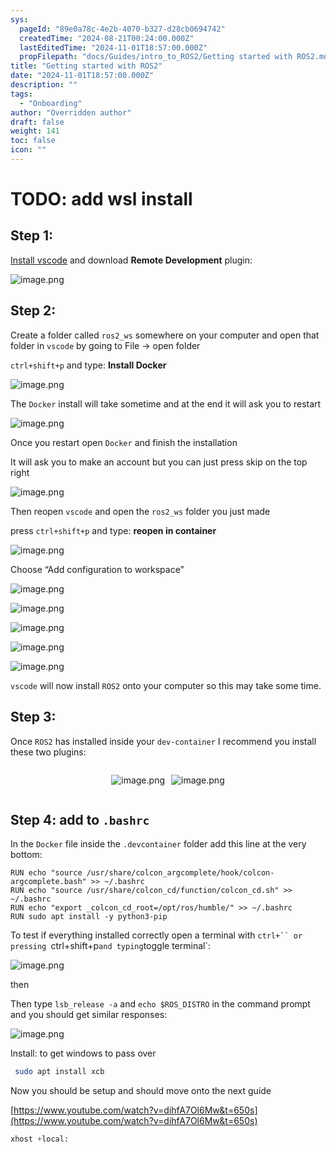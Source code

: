 ```yaml
---
sys:
  pageId: "89e0a78c-4e2b-4070-b327-d28cb0694742"
  createdTime: "2024-08-21T00:24:00.000Z"
  lastEditedTime: "2024-11-01T18:57:00.000Z"
  propFilepath: "docs/Guides/intro_to_ROS2/Getting started with ROS2.md"
title: "Getting started with ROS2"
date: "2024-11-01T18:57:00.000Z"
description: ""
tags:
  - "Onboarding"
author: "Overridden author"
draft: false
weight: 141
toc: false
icon: ""
---
```


# TODO: add wsl install

## Step 1:

[Install vscode](https://code.visualstudio.com/download) and download **Remote Development** plugin:

![image.png](https://prod-files-secure.s3.us-west-2.amazonaws.com/d518164a-d88e-44d1-a4ee-3adb3bd8bce0/efb52993-1881-4a40-b95e-6f020334f022/image.png?X-Amz-Algorithm=AWS4-HMAC-SHA256&X-Amz-Content-Sha256=UNSIGNED-PAYLOAD&X-Amz-Credential=ASIAZI2LB4667MHNWMPN%2F20250428%2Fus-west-2%2Fs3%2Faws4_request&X-Amz-Date=20250428T062059Z&X-Amz-Expires=3600&X-Amz-Security-Token=IQoJb3JpZ2luX2VjENX%2F%2F%2F%2F%2F%2F%2F%2F%2F%2FwEaCXVzLXdlc3QtMiJGMEQCIFY1TXAbxql83Y%2FbxNAMrR%2B7Fafur6LnCiNkHMh49DA9AiAMIUnaZHWF0yOgUlTSFu2FukASmZXeyDg0%2FLHfTPCKWCr%2FAwhuEAAaDDYzNzQyMzE4MzgwNSIMwPzCETzilhXgQjWQKtwDi6GtPaJH%2BYfHEFRDMzPvhxoEz%2FPH5ZZm42ZqrUtJUk4DlZKgvQyI5an%2B8%2B2eyOqi9z2LiFyQ%2FontuxpFLAlpQd9%2BR2b5gRHhMg2WXn2Sy1A4bd9hIefsn94Io5G%2BVf4gPPy1PKRmOMmZqwykxsbexOQtBthcFaVv8A1Gr04LwmUBOTD%2BRfVRKM0TJ%2FM%2FF2E%2BefEOg1o%2F%2Bo2qO%2FDWuOOUhfcqmvyI1cDBQYOaz7D4crDZz49c8dSxLH%2FuEWPmTcMNdu%2BJuWC%2FrQn5Eej63MBZBiS71RRUYrA2%2F1DRHYp8Aq1rHGAe2%2FriJ3HJZIkWhf2l%2B2AJNM8NnTOGqo5Uh5LVPruKPGcEHq5HeZX5Seu%2FUsQOYHNhlTGALXt84JbuhixCnHXI5mPZGlNN%2BH4Zyvqeb6TK65UK5iKpYw6I8mFmNdWzK624BMsyOenZb2rO%2BfVJwpkUA1TV2LKpAQtW0T%2F8U1bEdFxsJ%2Fp%2BCBGPrub1%2BgyAKM2l6kCGXbikPtFvXw3e4QOIdM3pPEtHXTnclrCtnQPqBrNGoP1%2BnKFW%2BW5OjP%2Fr%2BrWi%2FzuVOfuNWI736%2BLn86nN0OVsgku8VJssm27rerCUo1%2BiGGBLSdM%2FVpju8SOA6do9hTN%2FbaofHokw3JS8wAY6pgGJ8Rsb%2FMWMIBeckH7ZPAm3AbRvw4n90bpMmh%2BmZlHqLxmPy4O1HX4aogNlfd%2BjJjDntptlnYsmE2TnwQfJVq%2BlLqfJsDbp76xqr3tXirpbGxqO1Wv2Gkjg7zGwXNXoQDrOLtM5SwZgzm1JBwr632tuxcxSec6j77Lnd0hLPsETKHI3McxCL1dk%2BKjvyobFdx6L2NSpqzSUa4hmyFarmqxOLFLHxEBJ&X-Amz-Signature=76ea6be3c5d056f4d43ef62a6cc84beb50caf1984ff70fb5c7c5becba4f279f1&X-Amz-SignedHeaders=host&x-id=GetObject)

## Step 2:

Create a folder called `ros2_ws` somewhere on your computer and open that folder in `vscode` by going to File → open folder 

`ctrl+shift+p` and type: **Install Docker**

![image.png](https://prod-files-secure.s3.us-west-2.amazonaws.com/d518164a-d88e-44d1-a4ee-3adb3bd8bce0/2269dc0e-1cd5-47ff-bceb-c04ad9b2eab0/image.png?X-Amz-Algorithm=AWS4-HMAC-SHA256&X-Amz-Content-Sha256=UNSIGNED-PAYLOAD&X-Amz-Credential=ASIAZI2LB4667MHNWMPN%2F20250428%2Fus-west-2%2Fs3%2Faws4_request&X-Amz-Date=20250428T062059Z&X-Amz-Expires=3600&X-Amz-Security-Token=IQoJb3JpZ2luX2VjENX%2F%2F%2F%2F%2F%2F%2F%2F%2F%2FwEaCXVzLXdlc3QtMiJGMEQCIFY1TXAbxql83Y%2FbxNAMrR%2B7Fafur6LnCiNkHMh49DA9AiAMIUnaZHWF0yOgUlTSFu2FukASmZXeyDg0%2FLHfTPCKWCr%2FAwhuEAAaDDYzNzQyMzE4MzgwNSIMwPzCETzilhXgQjWQKtwDi6GtPaJH%2BYfHEFRDMzPvhxoEz%2FPH5ZZm42ZqrUtJUk4DlZKgvQyI5an%2B8%2B2eyOqi9z2LiFyQ%2FontuxpFLAlpQd9%2BR2b5gRHhMg2WXn2Sy1A4bd9hIefsn94Io5G%2BVf4gPPy1PKRmOMmZqwykxsbexOQtBthcFaVv8A1Gr04LwmUBOTD%2BRfVRKM0TJ%2FM%2FF2E%2BefEOg1o%2F%2Bo2qO%2FDWuOOUhfcqmvyI1cDBQYOaz7D4crDZz49c8dSxLH%2FuEWPmTcMNdu%2BJuWC%2FrQn5Eej63MBZBiS71RRUYrA2%2F1DRHYp8Aq1rHGAe2%2FriJ3HJZIkWhf2l%2B2AJNM8NnTOGqo5Uh5LVPruKPGcEHq5HeZX5Seu%2FUsQOYHNhlTGALXt84JbuhixCnHXI5mPZGlNN%2BH4Zyvqeb6TK65UK5iKpYw6I8mFmNdWzK624BMsyOenZb2rO%2BfVJwpkUA1TV2LKpAQtW0T%2F8U1bEdFxsJ%2Fp%2BCBGPrub1%2BgyAKM2l6kCGXbikPtFvXw3e4QOIdM3pPEtHXTnclrCtnQPqBrNGoP1%2BnKFW%2BW5OjP%2Fr%2BrWi%2FzuVOfuNWI736%2BLn86nN0OVsgku8VJssm27rerCUo1%2BiGGBLSdM%2FVpju8SOA6do9hTN%2FbaofHokw3JS8wAY6pgGJ8Rsb%2FMWMIBeckH7ZPAm3AbRvw4n90bpMmh%2BmZlHqLxmPy4O1HX4aogNlfd%2BjJjDntptlnYsmE2TnwQfJVq%2BlLqfJsDbp76xqr3tXirpbGxqO1Wv2Gkjg7zGwXNXoQDrOLtM5SwZgzm1JBwr632tuxcxSec6j77Lnd0hLPsETKHI3McxCL1dk%2BKjvyobFdx6L2NSpqzSUa4hmyFarmqxOLFLHxEBJ&X-Amz-Signature=65b124feeb8a16ddcc3a9da8ca70ed0e18aa200f5b6500ea6e2c784f2e1f42c4&X-Amz-SignedHeaders=host&x-id=GetObject)

The `Docker` install will take sometime and at the end it will ask you to restart

![image.png](https://prod-files-secure.s3.us-west-2.amazonaws.com/d518164a-d88e-44d1-a4ee-3adb3bd8bce0/ed233f78-be33-4b1f-b89c-9c346c0e961e/image.png?X-Amz-Algorithm=AWS4-HMAC-SHA256&X-Amz-Content-Sha256=UNSIGNED-PAYLOAD&X-Amz-Credential=ASIAZI2LB4667MHNWMPN%2F20250428%2Fus-west-2%2Fs3%2Faws4_request&X-Amz-Date=20250428T062059Z&X-Amz-Expires=3600&X-Amz-Security-Token=IQoJb3JpZ2luX2VjENX%2F%2F%2F%2F%2F%2F%2F%2F%2F%2FwEaCXVzLXdlc3QtMiJGMEQCIFY1TXAbxql83Y%2FbxNAMrR%2B7Fafur6LnCiNkHMh49DA9AiAMIUnaZHWF0yOgUlTSFu2FukASmZXeyDg0%2FLHfTPCKWCr%2FAwhuEAAaDDYzNzQyMzE4MzgwNSIMwPzCETzilhXgQjWQKtwDi6GtPaJH%2BYfHEFRDMzPvhxoEz%2FPH5ZZm42ZqrUtJUk4DlZKgvQyI5an%2B8%2B2eyOqi9z2LiFyQ%2FontuxpFLAlpQd9%2BR2b5gRHhMg2WXn2Sy1A4bd9hIefsn94Io5G%2BVf4gPPy1PKRmOMmZqwykxsbexOQtBthcFaVv8A1Gr04LwmUBOTD%2BRfVRKM0TJ%2FM%2FF2E%2BefEOg1o%2F%2Bo2qO%2FDWuOOUhfcqmvyI1cDBQYOaz7D4crDZz49c8dSxLH%2FuEWPmTcMNdu%2BJuWC%2FrQn5Eej63MBZBiS71RRUYrA2%2F1DRHYp8Aq1rHGAe2%2FriJ3HJZIkWhf2l%2B2AJNM8NnTOGqo5Uh5LVPruKPGcEHq5HeZX5Seu%2FUsQOYHNhlTGALXt84JbuhixCnHXI5mPZGlNN%2BH4Zyvqeb6TK65UK5iKpYw6I8mFmNdWzK624BMsyOenZb2rO%2BfVJwpkUA1TV2LKpAQtW0T%2F8U1bEdFxsJ%2Fp%2BCBGPrub1%2BgyAKM2l6kCGXbikPtFvXw3e4QOIdM3pPEtHXTnclrCtnQPqBrNGoP1%2BnKFW%2BW5OjP%2Fr%2BrWi%2FzuVOfuNWI736%2BLn86nN0OVsgku8VJssm27rerCUo1%2BiGGBLSdM%2FVpju8SOA6do9hTN%2FbaofHokw3JS8wAY6pgGJ8Rsb%2FMWMIBeckH7ZPAm3AbRvw4n90bpMmh%2BmZlHqLxmPy4O1HX4aogNlfd%2BjJjDntptlnYsmE2TnwQfJVq%2BlLqfJsDbp76xqr3tXirpbGxqO1Wv2Gkjg7zGwXNXoQDrOLtM5SwZgzm1JBwr632tuxcxSec6j77Lnd0hLPsETKHI3McxCL1dk%2BKjvyobFdx6L2NSpqzSUa4hmyFarmqxOLFLHxEBJ&X-Amz-Signature=6b83af25d1128e3bd9c5c3cbd57d974964d756219055d5c52054d74e8c4d36e5&X-Amz-SignedHeaders=host&x-id=GetObject)

Once you restart open `Docker` and finish the installation

It will ask you to make an account but you can just press skip on the top right

![image.png](https://prod-files-secure.s3.us-west-2.amazonaws.com/d518164a-d88e-44d1-a4ee-3adb3bd8bce0/21010ad9-1659-4fd9-9f59-9932a09b2a3d/image.png?X-Amz-Algorithm=AWS4-HMAC-SHA256&X-Amz-Content-Sha256=UNSIGNED-PAYLOAD&X-Amz-Credential=ASIAZI2LB4667MHNWMPN%2F20250428%2Fus-west-2%2Fs3%2Faws4_request&X-Amz-Date=20250428T062059Z&X-Amz-Expires=3600&X-Amz-Security-Token=IQoJb3JpZ2luX2VjENX%2F%2F%2F%2F%2F%2F%2F%2F%2F%2FwEaCXVzLXdlc3QtMiJGMEQCIFY1TXAbxql83Y%2FbxNAMrR%2B7Fafur6LnCiNkHMh49DA9AiAMIUnaZHWF0yOgUlTSFu2FukASmZXeyDg0%2FLHfTPCKWCr%2FAwhuEAAaDDYzNzQyMzE4MzgwNSIMwPzCETzilhXgQjWQKtwDi6GtPaJH%2BYfHEFRDMzPvhxoEz%2FPH5ZZm42ZqrUtJUk4DlZKgvQyI5an%2B8%2B2eyOqi9z2LiFyQ%2FontuxpFLAlpQd9%2BR2b5gRHhMg2WXn2Sy1A4bd9hIefsn94Io5G%2BVf4gPPy1PKRmOMmZqwykxsbexOQtBthcFaVv8A1Gr04LwmUBOTD%2BRfVRKM0TJ%2FM%2FF2E%2BefEOg1o%2F%2Bo2qO%2FDWuOOUhfcqmvyI1cDBQYOaz7D4crDZz49c8dSxLH%2FuEWPmTcMNdu%2BJuWC%2FrQn5Eej63MBZBiS71RRUYrA2%2F1DRHYp8Aq1rHGAe2%2FriJ3HJZIkWhf2l%2B2AJNM8NnTOGqo5Uh5LVPruKPGcEHq5HeZX5Seu%2FUsQOYHNhlTGALXt84JbuhixCnHXI5mPZGlNN%2BH4Zyvqeb6TK65UK5iKpYw6I8mFmNdWzK624BMsyOenZb2rO%2BfVJwpkUA1TV2LKpAQtW0T%2F8U1bEdFxsJ%2Fp%2BCBGPrub1%2BgyAKM2l6kCGXbikPtFvXw3e4QOIdM3pPEtHXTnclrCtnQPqBrNGoP1%2BnKFW%2BW5OjP%2Fr%2BrWi%2FzuVOfuNWI736%2BLn86nN0OVsgku8VJssm27rerCUo1%2BiGGBLSdM%2FVpju8SOA6do9hTN%2FbaofHokw3JS8wAY6pgGJ8Rsb%2FMWMIBeckH7ZPAm3AbRvw4n90bpMmh%2BmZlHqLxmPy4O1HX4aogNlfd%2BjJjDntptlnYsmE2TnwQfJVq%2BlLqfJsDbp76xqr3tXirpbGxqO1Wv2Gkjg7zGwXNXoQDrOLtM5SwZgzm1JBwr632tuxcxSec6j77Lnd0hLPsETKHI3McxCL1dk%2BKjvyobFdx6L2NSpqzSUa4hmyFarmqxOLFLHxEBJ&X-Amz-Signature=20c8a1d39d906b73dc6ac584ea29162c80cafd92ab8277c67b556edf3f0169bb&X-Amz-SignedHeaders=host&x-id=GetObject)

Then reopen `vscode` and open the `ros2_ws` folder you just made

press `ctrl+shift+p` and type: **reopen in container**

![image.png](https://prod-files-secure.s3.us-west-2.amazonaws.com/d518164a-d88e-44d1-a4ee-3adb3bd8bce0/4e93b8c2-41ad-488c-8095-c74205196118/image.png?X-Amz-Algorithm=AWS4-HMAC-SHA256&X-Amz-Content-Sha256=UNSIGNED-PAYLOAD&X-Amz-Credential=ASIAZI2LB4667MHNWMPN%2F20250428%2Fus-west-2%2Fs3%2Faws4_request&X-Amz-Date=20250428T062059Z&X-Amz-Expires=3600&X-Amz-Security-Token=IQoJb3JpZ2luX2VjENX%2F%2F%2F%2F%2F%2F%2F%2F%2F%2FwEaCXVzLXdlc3QtMiJGMEQCIFY1TXAbxql83Y%2FbxNAMrR%2B7Fafur6LnCiNkHMh49DA9AiAMIUnaZHWF0yOgUlTSFu2FukASmZXeyDg0%2FLHfTPCKWCr%2FAwhuEAAaDDYzNzQyMzE4MzgwNSIMwPzCETzilhXgQjWQKtwDi6GtPaJH%2BYfHEFRDMzPvhxoEz%2FPH5ZZm42ZqrUtJUk4DlZKgvQyI5an%2B8%2B2eyOqi9z2LiFyQ%2FontuxpFLAlpQd9%2BR2b5gRHhMg2WXn2Sy1A4bd9hIefsn94Io5G%2BVf4gPPy1PKRmOMmZqwykxsbexOQtBthcFaVv8A1Gr04LwmUBOTD%2BRfVRKM0TJ%2FM%2FF2E%2BefEOg1o%2F%2Bo2qO%2FDWuOOUhfcqmvyI1cDBQYOaz7D4crDZz49c8dSxLH%2FuEWPmTcMNdu%2BJuWC%2FrQn5Eej63MBZBiS71RRUYrA2%2F1DRHYp8Aq1rHGAe2%2FriJ3HJZIkWhf2l%2B2AJNM8NnTOGqo5Uh5LVPruKPGcEHq5HeZX5Seu%2FUsQOYHNhlTGALXt84JbuhixCnHXI5mPZGlNN%2BH4Zyvqeb6TK65UK5iKpYw6I8mFmNdWzK624BMsyOenZb2rO%2BfVJwpkUA1TV2LKpAQtW0T%2F8U1bEdFxsJ%2Fp%2BCBGPrub1%2BgyAKM2l6kCGXbikPtFvXw3e4QOIdM3pPEtHXTnclrCtnQPqBrNGoP1%2BnKFW%2BW5OjP%2Fr%2BrWi%2FzuVOfuNWI736%2BLn86nN0OVsgku8VJssm27rerCUo1%2BiGGBLSdM%2FVpju8SOA6do9hTN%2FbaofHokw3JS8wAY6pgGJ8Rsb%2FMWMIBeckH7ZPAm3AbRvw4n90bpMmh%2BmZlHqLxmPy4O1HX4aogNlfd%2BjJjDntptlnYsmE2TnwQfJVq%2BlLqfJsDbp76xqr3tXirpbGxqO1Wv2Gkjg7zGwXNXoQDrOLtM5SwZgzm1JBwr632tuxcxSec6j77Lnd0hLPsETKHI3McxCL1dk%2BKjvyobFdx6L2NSpqzSUa4hmyFarmqxOLFLHxEBJ&X-Amz-Signature=c4efe0da3a7982a1cb904156fb446ca9f5fb88aef918e005d2c82a429754d26a&X-Amz-SignedHeaders=host&x-id=GetObject)

Choose “Add configuration to workspace”

![image.png](https://prod-files-secure.s3.us-west-2.amazonaws.com/d518164a-d88e-44d1-a4ee-3adb3bd8bce0/9560b282-5060-4989-ba37-97e7b2c22476/image.png?X-Amz-Algorithm=AWS4-HMAC-SHA256&X-Amz-Content-Sha256=UNSIGNED-PAYLOAD&X-Amz-Credential=ASIAZI2LB4667MHNWMPN%2F20250428%2Fus-west-2%2Fs3%2Faws4_request&X-Amz-Date=20250428T062059Z&X-Amz-Expires=3600&X-Amz-Security-Token=IQoJb3JpZ2luX2VjENX%2F%2F%2F%2F%2F%2F%2F%2F%2F%2FwEaCXVzLXdlc3QtMiJGMEQCIFY1TXAbxql83Y%2FbxNAMrR%2B7Fafur6LnCiNkHMh49DA9AiAMIUnaZHWF0yOgUlTSFu2FukASmZXeyDg0%2FLHfTPCKWCr%2FAwhuEAAaDDYzNzQyMzE4MzgwNSIMwPzCETzilhXgQjWQKtwDi6GtPaJH%2BYfHEFRDMzPvhxoEz%2FPH5ZZm42ZqrUtJUk4DlZKgvQyI5an%2B8%2B2eyOqi9z2LiFyQ%2FontuxpFLAlpQd9%2BR2b5gRHhMg2WXn2Sy1A4bd9hIefsn94Io5G%2BVf4gPPy1PKRmOMmZqwykxsbexOQtBthcFaVv8A1Gr04LwmUBOTD%2BRfVRKM0TJ%2FM%2FF2E%2BefEOg1o%2F%2Bo2qO%2FDWuOOUhfcqmvyI1cDBQYOaz7D4crDZz49c8dSxLH%2FuEWPmTcMNdu%2BJuWC%2FrQn5Eej63MBZBiS71RRUYrA2%2F1DRHYp8Aq1rHGAe2%2FriJ3HJZIkWhf2l%2B2AJNM8NnTOGqo5Uh5LVPruKPGcEHq5HeZX5Seu%2FUsQOYHNhlTGALXt84JbuhixCnHXI5mPZGlNN%2BH4Zyvqeb6TK65UK5iKpYw6I8mFmNdWzK624BMsyOenZb2rO%2BfVJwpkUA1TV2LKpAQtW0T%2F8U1bEdFxsJ%2Fp%2BCBGPrub1%2BgyAKM2l6kCGXbikPtFvXw3e4QOIdM3pPEtHXTnclrCtnQPqBrNGoP1%2BnKFW%2BW5OjP%2Fr%2BrWi%2FzuVOfuNWI736%2BLn86nN0OVsgku8VJssm27rerCUo1%2BiGGBLSdM%2FVpju8SOA6do9hTN%2FbaofHokw3JS8wAY6pgGJ8Rsb%2FMWMIBeckH7ZPAm3AbRvw4n90bpMmh%2BmZlHqLxmPy4O1HX4aogNlfd%2BjJjDntptlnYsmE2TnwQfJVq%2BlLqfJsDbp76xqr3tXirpbGxqO1Wv2Gkjg7zGwXNXoQDrOLtM5SwZgzm1JBwr632tuxcxSec6j77Lnd0hLPsETKHI3McxCL1dk%2BKjvyobFdx6L2NSpqzSUa4hmyFarmqxOLFLHxEBJ&X-Amz-Signature=c8c513d6038e36234d0e7486f27f21e62292be9dce695a7c30c975120e7219bd&X-Amz-SignedHeaders=host&x-id=GetObject)

![image.png](https://prod-files-secure.s3.us-west-2.amazonaws.com/d518164a-d88e-44d1-a4ee-3adb3bd8bce0/2ee63f81-886b-48e8-a553-dc6e5eac99e4/image.png?X-Amz-Algorithm=AWS4-HMAC-SHA256&X-Amz-Content-Sha256=UNSIGNED-PAYLOAD&X-Amz-Credential=ASIAZI2LB4667MHNWMPN%2F20250428%2Fus-west-2%2Fs3%2Faws4_request&X-Amz-Date=20250428T062059Z&X-Amz-Expires=3600&X-Amz-Security-Token=IQoJb3JpZ2luX2VjENX%2F%2F%2F%2F%2F%2F%2F%2F%2F%2FwEaCXVzLXdlc3QtMiJGMEQCIFY1TXAbxql83Y%2FbxNAMrR%2B7Fafur6LnCiNkHMh49DA9AiAMIUnaZHWF0yOgUlTSFu2FukASmZXeyDg0%2FLHfTPCKWCr%2FAwhuEAAaDDYzNzQyMzE4MzgwNSIMwPzCETzilhXgQjWQKtwDi6GtPaJH%2BYfHEFRDMzPvhxoEz%2FPH5ZZm42ZqrUtJUk4DlZKgvQyI5an%2B8%2B2eyOqi9z2LiFyQ%2FontuxpFLAlpQd9%2BR2b5gRHhMg2WXn2Sy1A4bd9hIefsn94Io5G%2BVf4gPPy1PKRmOMmZqwykxsbexOQtBthcFaVv8A1Gr04LwmUBOTD%2BRfVRKM0TJ%2FM%2FF2E%2BefEOg1o%2F%2Bo2qO%2FDWuOOUhfcqmvyI1cDBQYOaz7D4crDZz49c8dSxLH%2FuEWPmTcMNdu%2BJuWC%2FrQn5Eej63MBZBiS71RRUYrA2%2F1DRHYp8Aq1rHGAe2%2FriJ3HJZIkWhf2l%2B2AJNM8NnTOGqo5Uh5LVPruKPGcEHq5HeZX5Seu%2FUsQOYHNhlTGALXt84JbuhixCnHXI5mPZGlNN%2BH4Zyvqeb6TK65UK5iKpYw6I8mFmNdWzK624BMsyOenZb2rO%2BfVJwpkUA1TV2LKpAQtW0T%2F8U1bEdFxsJ%2Fp%2BCBGPrub1%2BgyAKM2l6kCGXbikPtFvXw3e4QOIdM3pPEtHXTnclrCtnQPqBrNGoP1%2BnKFW%2BW5OjP%2Fr%2BrWi%2FzuVOfuNWI736%2BLn86nN0OVsgku8VJssm27rerCUo1%2BiGGBLSdM%2FVpju8SOA6do9hTN%2FbaofHokw3JS8wAY6pgGJ8Rsb%2FMWMIBeckH7ZPAm3AbRvw4n90bpMmh%2BmZlHqLxmPy4O1HX4aogNlfd%2BjJjDntptlnYsmE2TnwQfJVq%2BlLqfJsDbp76xqr3tXirpbGxqO1Wv2Gkjg7zGwXNXoQDrOLtM5SwZgzm1JBwr632tuxcxSec6j77Lnd0hLPsETKHI3McxCL1dk%2BKjvyobFdx6L2NSpqzSUa4hmyFarmqxOLFLHxEBJ&X-Amz-Signature=b147692021d24864009615b4445866f493564f0ddc03eb0bd443a526e96c2361&X-Amz-SignedHeaders=host&x-id=GetObject)

![image.png](https://prod-files-secure.s3.us-west-2.amazonaws.com/d518164a-d88e-44d1-a4ee-3adb3bd8bce0/ae1580b2-b048-407e-aed9-b584224a7a04/image.png?X-Amz-Algorithm=AWS4-HMAC-SHA256&X-Amz-Content-Sha256=UNSIGNED-PAYLOAD&X-Amz-Credential=ASIAZI2LB4667MHNWMPN%2F20250428%2Fus-west-2%2Fs3%2Faws4_request&X-Amz-Date=20250428T062059Z&X-Amz-Expires=3600&X-Amz-Security-Token=IQoJb3JpZ2luX2VjENX%2F%2F%2F%2F%2F%2F%2F%2F%2F%2FwEaCXVzLXdlc3QtMiJGMEQCIFY1TXAbxql83Y%2FbxNAMrR%2B7Fafur6LnCiNkHMh49DA9AiAMIUnaZHWF0yOgUlTSFu2FukASmZXeyDg0%2FLHfTPCKWCr%2FAwhuEAAaDDYzNzQyMzE4MzgwNSIMwPzCETzilhXgQjWQKtwDi6GtPaJH%2BYfHEFRDMzPvhxoEz%2FPH5ZZm42ZqrUtJUk4DlZKgvQyI5an%2B8%2B2eyOqi9z2LiFyQ%2FontuxpFLAlpQd9%2BR2b5gRHhMg2WXn2Sy1A4bd9hIefsn94Io5G%2BVf4gPPy1PKRmOMmZqwykxsbexOQtBthcFaVv8A1Gr04LwmUBOTD%2BRfVRKM0TJ%2FM%2FF2E%2BefEOg1o%2F%2Bo2qO%2FDWuOOUhfcqmvyI1cDBQYOaz7D4crDZz49c8dSxLH%2FuEWPmTcMNdu%2BJuWC%2FrQn5Eej63MBZBiS71RRUYrA2%2F1DRHYp8Aq1rHGAe2%2FriJ3HJZIkWhf2l%2B2AJNM8NnTOGqo5Uh5LVPruKPGcEHq5HeZX5Seu%2FUsQOYHNhlTGALXt84JbuhixCnHXI5mPZGlNN%2BH4Zyvqeb6TK65UK5iKpYw6I8mFmNdWzK624BMsyOenZb2rO%2BfVJwpkUA1TV2LKpAQtW0T%2F8U1bEdFxsJ%2Fp%2BCBGPrub1%2BgyAKM2l6kCGXbikPtFvXw3e4QOIdM3pPEtHXTnclrCtnQPqBrNGoP1%2BnKFW%2BW5OjP%2Fr%2BrWi%2FzuVOfuNWI736%2BLn86nN0OVsgku8VJssm27rerCUo1%2BiGGBLSdM%2FVpju8SOA6do9hTN%2FbaofHokw3JS8wAY6pgGJ8Rsb%2FMWMIBeckH7ZPAm3AbRvw4n90bpMmh%2BmZlHqLxmPy4O1HX4aogNlfd%2BjJjDntptlnYsmE2TnwQfJVq%2BlLqfJsDbp76xqr3tXirpbGxqO1Wv2Gkjg7zGwXNXoQDrOLtM5SwZgzm1JBwr632tuxcxSec6j77Lnd0hLPsETKHI3McxCL1dk%2BKjvyobFdx6L2NSpqzSUa4hmyFarmqxOLFLHxEBJ&X-Amz-Signature=b303cf01c27128c71e809af08c8fa19e2daf5730eda08257b9393f78c20640e7&X-Amz-SignedHeaders=host&x-id=GetObject)

![image.png](https://prod-files-secure.s3.us-west-2.amazonaws.com/d518164a-d88e-44d1-a4ee-3adb3bd8bce0/53255b28-f75e-430f-b9e3-c0ac8577e42b/image.png?X-Amz-Algorithm=AWS4-HMAC-SHA256&X-Amz-Content-Sha256=UNSIGNED-PAYLOAD&X-Amz-Credential=ASIAZI2LB4667MHNWMPN%2F20250428%2Fus-west-2%2Fs3%2Faws4_request&X-Amz-Date=20250428T062059Z&X-Amz-Expires=3600&X-Amz-Security-Token=IQoJb3JpZ2luX2VjENX%2F%2F%2F%2F%2F%2F%2F%2F%2F%2FwEaCXVzLXdlc3QtMiJGMEQCIFY1TXAbxql83Y%2FbxNAMrR%2B7Fafur6LnCiNkHMh49DA9AiAMIUnaZHWF0yOgUlTSFu2FukASmZXeyDg0%2FLHfTPCKWCr%2FAwhuEAAaDDYzNzQyMzE4MzgwNSIMwPzCETzilhXgQjWQKtwDi6GtPaJH%2BYfHEFRDMzPvhxoEz%2FPH5ZZm42ZqrUtJUk4DlZKgvQyI5an%2B8%2B2eyOqi9z2LiFyQ%2FontuxpFLAlpQd9%2BR2b5gRHhMg2WXn2Sy1A4bd9hIefsn94Io5G%2BVf4gPPy1PKRmOMmZqwykxsbexOQtBthcFaVv8A1Gr04LwmUBOTD%2BRfVRKM0TJ%2FM%2FF2E%2BefEOg1o%2F%2Bo2qO%2FDWuOOUhfcqmvyI1cDBQYOaz7D4crDZz49c8dSxLH%2FuEWPmTcMNdu%2BJuWC%2FrQn5Eej63MBZBiS71RRUYrA2%2F1DRHYp8Aq1rHGAe2%2FriJ3HJZIkWhf2l%2B2AJNM8NnTOGqo5Uh5LVPruKPGcEHq5HeZX5Seu%2FUsQOYHNhlTGALXt84JbuhixCnHXI5mPZGlNN%2BH4Zyvqeb6TK65UK5iKpYw6I8mFmNdWzK624BMsyOenZb2rO%2BfVJwpkUA1TV2LKpAQtW0T%2F8U1bEdFxsJ%2Fp%2BCBGPrub1%2BgyAKM2l6kCGXbikPtFvXw3e4QOIdM3pPEtHXTnclrCtnQPqBrNGoP1%2BnKFW%2BW5OjP%2Fr%2BrWi%2FzuVOfuNWI736%2BLn86nN0OVsgku8VJssm27rerCUo1%2BiGGBLSdM%2FVpju8SOA6do9hTN%2FbaofHokw3JS8wAY6pgGJ8Rsb%2FMWMIBeckH7ZPAm3AbRvw4n90bpMmh%2BmZlHqLxmPy4O1HX4aogNlfd%2BjJjDntptlnYsmE2TnwQfJVq%2BlLqfJsDbp76xqr3tXirpbGxqO1Wv2Gkjg7zGwXNXoQDrOLtM5SwZgzm1JBwr632tuxcxSec6j77Lnd0hLPsETKHI3McxCL1dk%2BKjvyobFdx6L2NSpqzSUa4hmyFarmqxOLFLHxEBJ&X-Amz-Signature=91d5156a39ea3ce5632bb1cbb494b9aa59cfdffca7abf0451b5ff5999ce617cd&X-Amz-SignedHeaders=host&x-id=GetObject)

![image.png](https://prod-files-secure.s3.us-west-2.amazonaws.com/d518164a-d88e-44d1-a4ee-3adb3bd8bce0/7c562767-5af9-4ffb-97d1-327bcdf4ee00/image.png?X-Amz-Algorithm=AWS4-HMAC-SHA256&X-Amz-Content-Sha256=UNSIGNED-PAYLOAD&X-Amz-Credential=ASIAZI2LB4667MHNWMPN%2F20250428%2Fus-west-2%2Fs3%2Faws4_request&X-Amz-Date=20250428T062059Z&X-Amz-Expires=3600&X-Amz-Security-Token=IQoJb3JpZ2luX2VjENX%2F%2F%2F%2F%2F%2F%2F%2F%2F%2FwEaCXVzLXdlc3QtMiJGMEQCIFY1TXAbxql83Y%2FbxNAMrR%2B7Fafur6LnCiNkHMh49DA9AiAMIUnaZHWF0yOgUlTSFu2FukASmZXeyDg0%2FLHfTPCKWCr%2FAwhuEAAaDDYzNzQyMzE4MzgwNSIMwPzCETzilhXgQjWQKtwDi6GtPaJH%2BYfHEFRDMzPvhxoEz%2FPH5ZZm42ZqrUtJUk4DlZKgvQyI5an%2B8%2B2eyOqi9z2LiFyQ%2FontuxpFLAlpQd9%2BR2b5gRHhMg2WXn2Sy1A4bd9hIefsn94Io5G%2BVf4gPPy1PKRmOMmZqwykxsbexOQtBthcFaVv8A1Gr04LwmUBOTD%2BRfVRKM0TJ%2FM%2FF2E%2BefEOg1o%2F%2Bo2qO%2FDWuOOUhfcqmvyI1cDBQYOaz7D4crDZz49c8dSxLH%2FuEWPmTcMNdu%2BJuWC%2FrQn5Eej63MBZBiS71RRUYrA2%2F1DRHYp8Aq1rHGAe2%2FriJ3HJZIkWhf2l%2B2AJNM8NnTOGqo5Uh5LVPruKPGcEHq5HeZX5Seu%2FUsQOYHNhlTGALXt84JbuhixCnHXI5mPZGlNN%2BH4Zyvqeb6TK65UK5iKpYw6I8mFmNdWzK624BMsyOenZb2rO%2BfVJwpkUA1TV2LKpAQtW0T%2F8U1bEdFxsJ%2Fp%2BCBGPrub1%2BgyAKM2l6kCGXbikPtFvXw3e4QOIdM3pPEtHXTnclrCtnQPqBrNGoP1%2BnKFW%2BW5OjP%2Fr%2BrWi%2FzuVOfuNWI736%2BLn86nN0OVsgku8VJssm27rerCUo1%2BiGGBLSdM%2FVpju8SOA6do9hTN%2FbaofHokw3JS8wAY6pgGJ8Rsb%2FMWMIBeckH7ZPAm3AbRvw4n90bpMmh%2BmZlHqLxmPy4O1HX4aogNlfd%2BjJjDntptlnYsmE2TnwQfJVq%2BlLqfJsDbp76xqr3tXirpbGxqO1Wv2Gkjg7zGwXNXoQDrOLtM5SwZgzm1JBwr632tuxcxSec6j77Lnd0hLPsETKHI3McxCL1dk%2BKjvyobFdx6L2NSpqzSUa4hmyFarmqxOLFLHxEBJ&X-Amz-Signature=da71b490efc1d7fa2232713d595f1560ce2ebca12f5990b5657cc1eca2d3a0b3&X-Amz-SignedHeaders=host&x-id=GetObject)

`vscode` will now install `ROS2` onto your computer so this may take some time.

## Step 3:

Once `ROS2` has installed inside your `dev-container` I recommend you install these two plugins:

<div style="display: flex;flex-direction: row; column-gap:10px; max-width: 630px;justify-content: center;">
<div>

![image.png](https://prod-files-secure.s3.us-west-2.amazonaws.com/d518164a-d88e-44d1-a4ee-3adb3bd8bce0/3fc3d550-5a54-4ba1-ba6b-faa01cdb7369/image.png?X-Amz-Algorithm=AWS4-HMAC-SHA256&X-Amz-Content-Sha256=UNSIGNED-PAYLOAD&X-Amz-Credential=ASIAZI2LB4667XY2WDEQ%2F20250428%2Fus-west-2%2Fs3%2Faws4_request&X-Amz-Date=20250428T062105Z&X-Amz-Expires=3600&X-Amz-Security-Token=IQoJb3JpZ2luX2VjENX%2F%2F%2F%2F%2F%2F%2F%2F%2F%2FwEaCXVzLXdlc3QtMiJHMEUCIQDPCYP6SXH7tpE6E%2FiDBILyze%2BIaMSvrOs6iawvxyYS7wIgIQVIPcOLjNc1BjQ9mbCsYXjfb9k6raTD80CArXcJi6gq%2FwMIbhAAGgw2Mzc0MjMxODM4MDUiDByZBseDWGLBvvL%2BqSrcAzHhedqe9zjNNBjOzdvtPd5haOYa14Wfgtn%2F5CTp0wq6maA%2FqnAKDBCu2frNdUikyNVhy4KXIgcJWH2rrL%2Fh2Kb3hXwbEVy%2BvkXi%2BOnF%2BNJP4TqAIxF1jUkvG2ymPNs%2BSG9cIINIZCAgkwb1GkT84YhutJmZos6r%2B%2Bm9IfNCB3iNhMIhBdFp5yI9zlCs0ib9HYIajWjwD6hipPDzwA7GZEJGGBtXHY0PdFC5XVWZWSZ8L%2B4cJ8fMxp7zaHGlnJBfE8aY2CVercJkzuEiy8gRlj5WkE%2FUkeWuMr%2BG6xGzcsMDwCXMAl3yqrl8gUMS6PU53VXt0UGEIb92sE7ASGlmDkrNdmX9r4YGKQ1eP59yC622WvcXpYNW1fNc6XWxsswRrYxdJucdQ7CqBc0rSEaY57bOCDVS%2BUwYcpCQQC403917%2FycM6oUcbZLVEPMMXAq2aVEXdSqqRv6PDunkzGzvNIEDiMAaAeqeb0BDUbqyB1SbL2s30SbOjj9OV4yRuR22oKKyXnrwFl6Ea2Lm7OPRCFWNXycLaJwjf8WrTOR%2B3M1FctgcsT0n8cJsuC6X4cB%2FGLxhFVPWhWc0wohtoIf822XqKeWImVon3hdUnT1FzgM5FMVbCv94aMFq97G3MOKUvMAGOqUB2nuM5mYBjMSExOGQuwtQ6%2BDYrDJalmv0T0EpdXD3kN4SGic27KTxfTF9BaMsiU4yUqv0nGO%2FWIeQrguYgZ5ZrW3o8LWU1kTpcA3NDE7foE%2BbVao%2FpDJ1HeX%2FK%2BWXQCz1tewrGTGo%2BcVhf9MJuv4hy5QIDbJmGJYbyJWu1ZO%2BonNVFUETZtXcRBeMeZAa%2B4KC3MBQlLo5edUICqHjf0CBPUUWto4s&X-Amz-Signature=28ef1b3e3140a3a60d721ea1771ec5d1d1687f92e229048dbe7a859ed4bc2321&X-Amz-SignedHeaders=host&x-id=GetObject)

</div>
<div>

![image.png](https://prod-files-secure.s3.us-west-2.amazonaws.com/d518164a-d88e-44d1-a4ee-3adb3bd8bce0/d994cc66-13c2-4093-a5a3-f84cf4601a82/image.png?X-Amz-Algorithm=AWS4-HMAC-SHA256&X-Amz-Content-Sha256=UNSIGNED-PAYLOAD&X-Amz-Credential=ASIAZI2LB46667ZFJSPT%2F20250428%2Fus-west-2%2Fs3%2Faws4_request&X-Amz-Date=20250428T062106Z&X-Amz-Expires=3600&X-Amz-Security-Token=IQoJb3JpZ2luX2VjENX%2F%2F%2F%2F%2F%2F%2F%2F%2F%2FwEaCXVzLXdlc3QtMiJHMEUCIQCiUOOW6u9QEFXeem%2BsgAFK6uAKQ4VKMB4LAXeGprCDOgIgE5z8WrNqHhhDX63GlGg5CMnEJuLuyCoL%2FD9RjMrEhjoq%2FwMIbhAAGgw2Mzc0MjMxODM4MDUiDIXIFP2H0bnmi4xOUSrcAz0ld4Wj1Co1OFA1onyk1rXx9UM0UQYrjWhMASAr9ocY7DGdeufq7tw4tGOAP7aqNp02H58TEkEqWyH72BR43sGss7pjU%2BOyERH356ciKJn7ru9mVkJ0%2Bego%2FexPdPU6yCa2d3tUxZqtvvVc6umZbxiZqeSFtKSOENj5V%2B06Og66AVwe47c30FEsa%2BFVq%2FhSi40%2FSYyMFos3E4E5y%2F9HzIij%2BwvfWElQWS4FouJIPYphicf2p63UOv3s9%2FIIG1o%2F3eV3PeajlrERtNPzujZyW8pAxhq6WHfJ3yP3kMvW95jdYNoyexEznlq4Kb0KfziM74MCk%2BxOHA5BS9%2BlIgcFt%2BJAFdl4CSqLyMpBDoF0TE%2BVOVlbVJTvezw3%2FvjJ99oOhLzvVL6hPUlhHK6Tp03QUUTMlmtZpg6bX1C9OcTRdSqlaD%2Bo0tqjFuvjFmHeul7oNFNPKOMHaC4Lo41hLvETHQDmGb3V9orU9lptBH8fejGb%2BP6%2BxdR1JpbC8Sl%2ByCPq5XqE4eO87%2FBqEL2qBm3RiF%2FYC%2BgYi3ZEXmHCHmhcTfkuZPeap0peQ9Da%2F2rm2WZAbwuqXNzfdTPuP0pFEBpDejd1GuGXWbYERRvCbRvRBGlQt7T%2Bx3Ki37rzFvDJMJiUvMAGOqUBDD3CWdlBRIePqeZbvBB0DmZtaBnGQRN%2FUGboty9ZpjSGqlYdC02WUMrvBBxzpmH6xdvcrF5j0ITGz8PV9vojemyLV8BiuqhGxaNa%2B7vhp2P2m0vivwI1kZc45m%2BtgTB9WYzWkzsfDWwC0u9gHBkA03Mzz%2FyjYICfXA3FLsAPkwal4bVt9tk9LGnL6ptaQlbxuU2NS5l1NU2WA3pUmchaKQma6kWc&X-Amz-Signature=edcf701470ac5ae7a61a479c54219afd729065c6d7e92896f5ccbe97720e0854&X-Amz-SignedHeaders=host&x-id=GetObject)

</div>
</div>

## Step 4: add to `.bashrc`

In the `Docker` file inside the `.devcontainer` folder add this line at the very bottom: 

```docker
RUN echo "source /usr/share/colcon_argcomplete/hook/colcon-argcomplete.bash" >> ~/.bashrc
RUN echo "source /usr/share/colcon_cd/function/colcon_cd.sh" >> ~/.bashrc
RUN echo "export _colcon_cd_root=/opt/ros/humble/" >> ~/.bashrc
RUN sudo apt install -y python3-pip 
```

To test if everything installed correctly open a terminal with `ctrl+`` or pressing `ctrl+shift+p` and typing `toggle terminal`:

![image.png](https://prod-files-secure.s3.us-west-2.amazonaws.com/d518164a-d88e-44d1-a4ee-3adb3bd8bce0/6a4943d8-b04e-4c02-9a58-775f3384d1a5/image.png?X-Amz-Algorithm=AWS4-HMAC-SHA256&X-Amz-Content-Sha256=UNSIGNED-PAYLOAD&X-Amz-Credential=ASIAZI2LB4667MHNWMPN%2F20250428%2Fus-west-2%2Fs3%2Faws4_request&X-Amz-Date=20250428T062059Z&X-Amz-Expires=3600&X-Amz-Security-Token=IQoJb3JpZ2luX2VjENX%2F%2F%2F%2F%2F%2F%2F%2F%2F%2FwEaCXVzLXdlc3QtMiJGMEQCIFY1TXAbxql83Y%2FbxNAMrR%2B7Fafur6LnCiNkHMh49DA9AiAMIUnaZHWF0yOgUlTSFu2FukASmZXeyDg0%2FLHfTPCKWCr%2FAwhuEAAaDDYzNzQyMzE4MzgwNSIMwPzCETzilhXgQjWQKtwDi6GtPaJH%2BYfHEFRDMzPvhxoEz%2FPH5ZZm42ZqrUtJUk4DlZKgvQyI5an%2B8%2B2eyOqi9z2LiFyQ%2FontuxpFLAlpQd9%2BR2b5gRHhMg2WXn2Sy1A4bd9hIefsn94Io5G%2BVf4gPPy1PKRmOMmZqwykxsbexOQtBthcFaVv8A1Gr04LwmUBOTD%2BRfVRKM0TJ%2FM%2FF2E%2BefEOg1o%2F%2Bo2qO%2FDWuOOUhfcqmvyI1cDBQYOaz7D4crDZz49c8dSxLH%2FuEWPmTcMNdu%2BJuWC%2FrQn5Eej63MBZBiS71RRUYrA2%2F1DRHYp8Aq1rHGAe2%2FriJ3HJZIkWhf2l%2B2AJNM8NnTOGqo5Uh5LVPruKPGcEHq5HeZX5Seu%2FUsQOYHNhlTGALXt84JbuhixCnHXI5mPZGlNN%2BH4Zyvqeb6TK65UK5iKpYw6I8mFmNdWzK624BMsyOenZb2rO%2BfVJwpkUA1TV2LKpAQtW0T%2F8U1bEdFxsJ%2Fp%2BCBGPrub1%2BgyAKM2l6kCGXbikPtFvXw3e4QOIdM3pPEtHXTnclrCtnQPqBrNGoP1%2BnKFW%2BW5OjP%2Fr%2BrWi%2FzuVOfuNWI736%2BLn86nN0OVsgku8VJssm27rerCUo1%2BiGGBLSdM%2FVpju8SOA6do9hTN%2FbaofHokw3JS8wAY6pgGJ8Rsb%2FMWMIBeckH7ZPAm3AbRvw4n90bpMmh%2BmZlHqLxmPy4O1HX4aogNlfd%2BjJjDntptlnYsmE2TnwQfJVq%2BlLqfJsDbp76xqr3tXirpbGxqO1Wv2Gkjg7zGwXNXoQDrOLtM5SwZgzm1JBwr632tuxcxSec6j77Lnd0hLPsETKHI3McxCL1dk%2BKjvyobFdx6L2NSpqzSUa4hmyFarmqxOLFLHxEBJ&X-Amz-Signature=f85d332613fc8360d16fdd65a1dc5a52e9c62ec3484cf448614a5d6b8289507b&X-Amz-SignedHeaders=host&x-id=GetObject)

then 

Then type `lsb_release -a` and `echo $ROS_DISTRO` in the command prompt and you should get similar responses:

![image.png](https://prod-files-secure.s3.us-west-2.amazonaws.com/d518164a-d88e-44d1-a4ee-3adb3bd8bce0/3e635dec-a805-4e85-8b9e-d000e5b71a4e/image.png?X-Amz-Algorithm=AWS4-HMAC-SHA256&X-Amz-Content-Sha256=UNSIGNED-PAYLOAD&X-Amz-Credential=ASIAZI2LB4667MHNWMPN%2F20250428%2Fus-west-2%2Fs3%2Faws4_request&X-Amz-Date=20250428T062059Z&X-Amz-Expires=3600&X-Amz-Security-Token=IQoJb3JpZ2luX2VjENX%2F%2F%2F%2F%2F%2F%2F%2F%2F%2FwEaCXVzLXdlc3QtMiJGMEQCIFY1TXAbxql83Y%2FbxNAMrR%2B7Fafur6LnCiNkHMh49DA9AiAMIUnaZHWF0yOgUlTSFu2FukASmZXeyDg0%2FLHfTPCKWCr%2FAwhuEAAaDDYzNzQyMzE4MzgwNSIMwPzCETzilhXgQjWQKtwDi6GtPaJH%2BYfHEFRDMzPvhxoEz%2FPH5ZZm42ZqrUtJUk4DlZKgvQyI5an%2B8%2B2eyOqi9z2LiFyQ%2FontuxpFLAlpQd9%2BR2b5gRHhMg2WXn2Sy1A4bd9hIefsn94Io5G%2BVf4gPPy1PKRmOMmZqwykxsbexOQtBthcFaVv8A1Gr04LwmUBOTD%2BRfVRKM0TJ%2FM%2FF2E%2BefEOg1o%2F%2Bo2qO%2FDWuOOUhfcqmvyI1cDBQYOaz7D4crDZz49c8dSxLH%2FuEWPmTcMNdu%2BJuWC%2FrQn5Eej63MBZBiS71RRUYrA2%2F1DRHYp8Aq1rHGAe2%2FriJ3HJZIkWhf2l%2B2AJNM8NnTOGqo5Uh5LVPruKPGcEHq5HeZX5Seu%2FUsQOYHNhlTGALXt84JbuhixCnHXI5mPZGlNN%2BH4Zyvqeb6TK65UK5iKpYw6I8mFmNdWzK624BMsyOenZb2rO%2BfVJwpkUA1TV2LKpAQtW0T%2F8U1bEdFxsJ%2Fp%2BCBGPrub1%2BgyAKM2l6kCGXbikPtFvXw3e4QOIdM3pPEtHXTnclrCtnQPqBrNGoP1%2BnKFW%2BW5OjP%2Fr%2BrWi%2FzuVOfuNWI736%2BLn86nN0OVsgku8VJssm27rerCUo1%2BiGGBLSdM%2FVpju8SOA6do9hTN%2FbaofHokw3JS8wAY6pgGJ8Rsb%2FMWMIBeckH7ZPAm3AbRvw4n90bpMmh%2BmZlHqLxmPy4O1HX4aogNlfd%2BjJjDntptlnYsmE2TnwQfJVq%2BlLqfJsDbp76xqr3tXirpbGxqO1Wv2Gkjg7zGwXNXoQDrOLtM5SwZgzm1JBwr632tuxcxSec6j77Lnd0hLPsETKHI3McxCL1dk%2BKjvyobFdx6L2NSpqzSUa4hmyFarmqxOLFLHxEBJ&X-Amz-Signature=44e01186a3210d1c45f7e72e9551940a5851f8055b45bfd985aba4dd2e9ff32b&X-Amz-SignedHeaders=host&x-id=GetObject)

Install:  to get windows to pass over

```bash
 sudo apt install xcb
```

Now you should be setup and should move onto the next guide 

[https://www.youtube.com/watch?v=dihfA7Ol6Mw&t=650s](https://www.youtube.com/watch?v=dihfA7Ol6Mw&t=650s)

```python
xhost +local:
```
